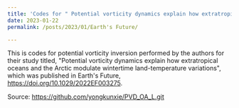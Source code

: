 ```yaml
---
title: 'Codes for " Potential vorticity dynamics explain how extratropical oceans and the Arctic modulate wintertime land-temperature variations'
date: 2023-01-22
permalink: /posts/2023/01/Earth's Future/

---
```


This is codes for potential vorticity inversion performed by the authors for their study titled, "Potential vorticity dynamics explain how extratropical oceans and the Arctic modulate wintertime land-temperature variations", which was published in Earth's Future, https://doi.org/10.1029/2022EF003275.

Source: https://github.com/yongkunxie/PVD_OA_L.git
